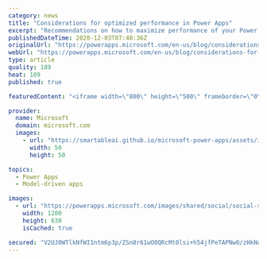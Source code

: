 ```yaml
---
category: news
title: "Considerations for optimized performance in Power Apps"
excerpt: "Recommendations on how to maximize performance of your Power Apps "
publishedDateTime: 2020-12-03T07:40:36Z
originalUrl: "https://powerapps.microsoft.com/en-us/blog/considerations-for-optimized-performance-in-power-apps/"
webUrl: "https://powerapps.microsoft.com/en-us/blog/considerations-for-optimized-performance-in-power-apps/"
type: article
quality: 189
heat: 189
published: true

featuredContent: "<iframe width=\"800\" height=\"500\" frameborder=\"0\" src=\"https://www.youtube.com/embed/jcKoqC9Vfmo\" allow=\"accelerometer; autoplay; encrypted-media; gyroscope; picture-in-picture\" allowfullscreen></iframe>"

provider:
  name: Microsoft
  domain: microsoft.com
  images:
    - url: "https://smartableai.github.io/microsoft-power-apps/assets/images/organizations/microsoft.com-50x50.jpg"
      width: 50
      height: 50

topics:
  - Power Apps
  - Model-driven apps

images:
  - url: "https://powerapps.microsoft.com/images/shared/social/social-share-post-ignite.png"
    width: 1200
    height: 630
    isCached: true

secured: "V2UJ0WTlkNfWI1ntm6p3p/ZSn8r61wO0QRcMt0lsi+h54jfPeTAPNw0/zHkNuxzw8Hj2lUvKIeJqvetT5EO+hy19uFUmuRIpeP5l2HA5TtBYpfk3tgIjZQOaUrRNCPzFFQdLOoE3qsdU0qbPtyyk+ac9UJlHTnLA4nACPBdludujd+j56mM4OBYzMK9fFTvMG3b9UQiBIXEAeOy3jG0r0Et566ePoa2pXJDYoJ1PLJgl/m5X2llfEpE0E3Y813pIlQDpfigzH71sop7Kzkm20BhFm6+AmoQc0M+zfh6f/oWah5h14wqbIHx7mRtUI0VahSavRtIWF78QGrM5l3fWM6EXQfa3M7tzgW+wRQUOKOkIhxh43jCISxmnRgJNUqxQzUSY/duhxp/5g3O1sOJ6jvo5bmwHD7fArufuufVb81BB/JdqlxoHTxrPPqmwEHJ03qx7UqTdNNcwdC3NZiawug==;LhaBYYubFYsWOkGy2iSYYQ=="
---
```


